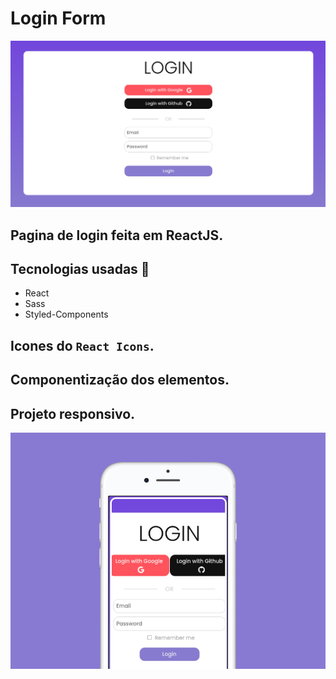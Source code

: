 # Login Form

![capa](login/src/assets/screen.png)

## Pagina de login feita em ReactJS.

## Tecnologias usadas 🚀

<ul>
    <li>React</li>
    <li>Sass</li>
    <li>Styled-Components</li>
</ul>


## Icones do `React Icons`.
## Componentização dos elementos.
## Projeto responsivo.
![mobile](login/src/assets/mobile.png)